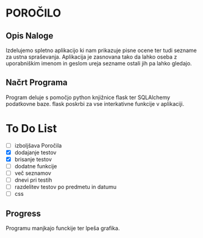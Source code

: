 # POROČILO
## Opis Naloge
Izdelujemo spletno aplikacijo ki nam prikazuje pisne ocene ter tudi sezname za ustna spraševanja. Aplikacija je zasnovana tako da lahko oseba z uporabniškim imenom in geslom ureja sezname ostali jih pa lahko gledajo.
## Načrt Programa
Program deluje s pomočjo python knjižnice flask ter SQLAlchemy podatkovne baze. flask poskrbi za vse interkativne funkcije v aplikaciji.
# To Do List
- [ ] izboljšava Poročila
- [x] dodajanje testov
- [x] brisanje testov
- [ ] dodatne funkcije
- [ ] več seznamov
- [ ] dnevi pri testih
- [ ] razdelitev testov po predmetu in datumu
- [ ] css
## Progress
Programu manjkajo funckije ter lpeša grafika.

